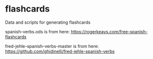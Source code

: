 # flashcards
Data and scripts for generating flashcards

spanish-verbs.ods is from here:
https://rogerkeays.com/free-spanish-flashcards

fred-jehle-spanish-verbs-master is from here:
https://github.com/ghidinelli/fred-jehle-spanish-verbs

